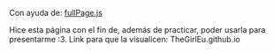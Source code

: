 Con ayuda de: [fullPage.js]([http://hipervínculo.com](https://github.com/alvarotrigo/fullPage.js))

 Hice esta página con el fin de, además de practicar, poder usarla para presentarme :3.
 Link para que la visualicen: TheGirlEu.github.io
